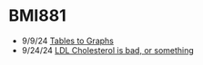 # BMI881

- 9/9/24 [Tables to Graphs](https://github.com/John-Peters-UW/BMI881/blob/main/tables_to_graphs.md)
- 9/24/24 [LDL Cholesterol is bad, or something](https://github.com/John-Peters-UW/BMI881/blob/main/CHD_incidence.md)
